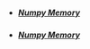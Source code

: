 - ##### [Numpy Memory](https://stackoverflow.com/questions/57507832/unable-to-allocate-array-with-shape-and-data-type)
- ##### [Numpy Memory](https://stackoverflow.com/a/59837239)
